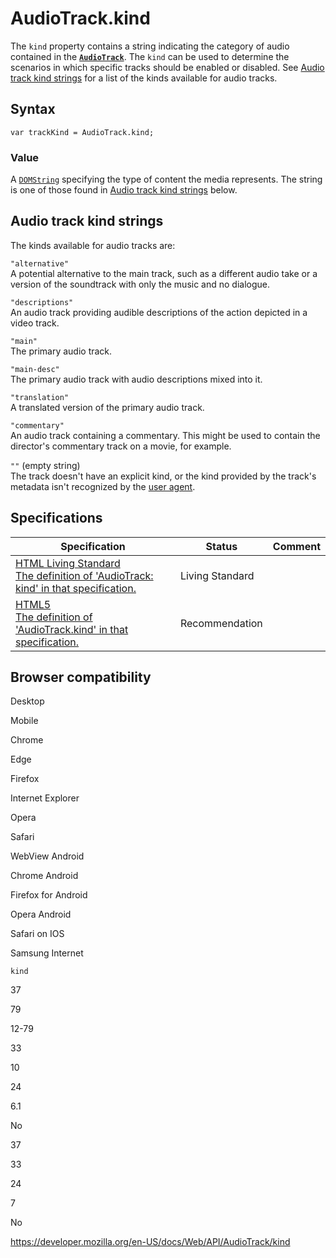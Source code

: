 # AudioTrack.kind

The `kind` property contains a string indicating the category of audio contained in the **[`AudioTrack`](../audiotrack)**. The `kind` can be used to determine the scenarios in which specific tracks should be enabled or disabled. See [Audio track kind strings](#audio_track_kind_strings) for a list of the kinds available for audio tracks.

## Syntax

    var trackKind = AudioTrack.kind;

### Value

A [`DOMString`](../domstring) specifying the type of content the media represents. The string is one of those found in [Audio track kind strings](#audio_track_kind_strings) below.

## Audio track kind strings

The kinds available for audio tracks are:

`"alternative"`  
A potential alternative to the main track, such as a different audio take or a version of the soundtrack with only the music and no dialogue.

`"descriptions"`  
An audio track providing audible descriptions of the action depicted in a video track.

`"main"`  
The primary audio track.

`"main-desc"`  
The primary audio track with audio descriptions mixed into it.

`"translation"`  
A translated version of the primary audio track.

`"commentary"`  
An audio track containing a commentary. This might be used to contain the director's commentary track on a movie, for example.

`""` (empty string)  
The track doesn't have an explicit kind, or the kind provided by the track's metadata isn't recognized by the [user agent](https://developer.mozilla.org/en-US/docs/Glossary/User_agent).

## Specifications

<table><thead><tr class="header"><th>Specification</th><th>Status</th><th>Comment</th></tr></thead><tbody><tr class="odd"><td><a href="https://html.spec.whatwg.org/multipage/media.html#dom-audiotrack-kind">HTML Living Standard<br />
<span class="small">The definition of 'AudioTrack: kind' in that specification.</span></a></td><td><span class="spec-living">Living Standard</span></td><td></td></tr><tr class="even"><td><a href="https://www.w3.org/TR/html52/embedded-content-0.html#dom-audiotrack-kind">HTML5<br />
<span class="small">The definition of 'AudioTrack.kind' in that specification.</span></a></td><td><span class="spec-rec">Recommendation</span></td><td></td></tr></tbody></table>

## Browser compatibility

Desktop

Mobile

Chrome

Edge

Firefox

Internet Explorer

Opera

Safari

WebView Android

Chrome Android

Firefox for Android

Opera Android

Safari on IOS

Samsung Internet

`kind`

37

79

12-79

33

10

24

6.1

No

37

33

24

7

No

<a href="https://developer.mozilla.org/en-US/docs/Web/API/AudioTrack/kind" class="_attribution-link">https://developer.mozilla.org/en-US/docs/Web/API/AudioTrack/kind</a>
